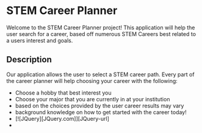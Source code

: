 # STEM Career Planner
Welcome to the STEM Career Planner project! This application will help the user search for a career, based off numerous STEM Careers best related to a users interest and goals.

## Description
Our application allows the user to select a STEM career path. Every part of the career planner will help choosing your career with the following:
* Choose a hobby that best interest you
* Choose your major that you are currently in at your institution 
* based on the choices provided by the user career results may vary
* background knowledge on how to get started with the career today!
* [![JQuery][JQuery.com]][JQuery-url]
* 
